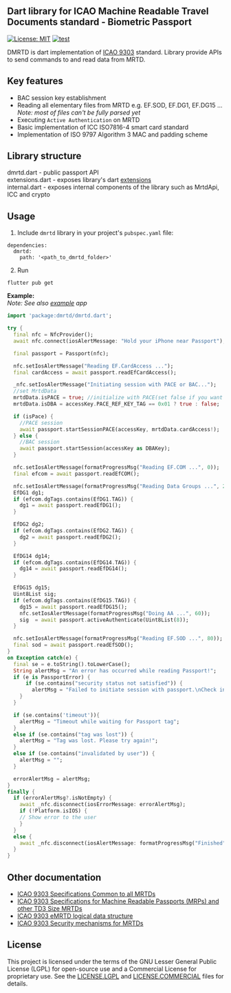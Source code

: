 ## Dart library for ICAO Machine Readable Travel Documents standard - Biometric Passport
[![License: MIT](https://img.shields.io/badge/License-MIT-blue.svg)](LICENSE)
[![test](https://github.com/ZeroPass/dmrtd/actions/workflows/test.yml/badge.svg?branch=master)](https://github.com/ZeroPass/dmrtd/actions/workflows/test.yml)

DMRTD is dart implementation of [ICAO 9303](https://www.icao.int/publications/pages/publication.aspx?docnum=9303) standard.
Library provide APIs to send commands to and read data from MRTD.

## Key features
* BAC session key establishment
* Reading all elementary files from MRTD e.g. EF.SOD, EF.DG1, EF.DG15 ...  
  *Note: most of files can't be fully parsed yet*
* Executing `Active Authentication` on MRTD
* Basic implementation of ICC ISO7816-4 smart card standard
* Implementation of ISO 9797 Algorithm 3 MAC and padding scheme

## Library structure
dmrtd.dart - public passport API  
extensions.dart - exposes library's dart [extensions](lib/src/extension)  
internal.dart - exposes internal components of the library such as MrtdApi, ICC and crypto

## Usage
1) Include `dmrtd` library in your project's `pubspec.yaml` file:
```
dependencies:
  dmrtd:
    path: '<path_to_dmrtd_folder>'
```
2) Run
 ```
 flutter pub get
 ```

**Example:**  
*Note: See also [example](example) app*

```dart
import 'package:dmrtd/dmrtd.dart';

try {
  final nfc = NfcProvider();
  await nfc.connect(iosAlertMessage: "Hold your iPhone near Passport");

  final passport = Passport(nfc);

  nfc.setIosAlertMessage("Reading EF.CardAccess ...");
  final cardAccess = await passport.readEfCardAccess();

  _nfc.setIosAlertMessage("Initiating session with PACE or BAC...");
  //set MrtdData
  mrtdData.isPACE = true; //initialize with PACE(set false if you want to do with DBA)
  mrtdData.isDBA = accessKey.PACE_REF_KEY_TAG == 0x01 ? true : false;

  if (isPace) {
    //PACE session
    await passport.startSessionPACE(accessKey, mrtdData.cardAccess!);
  } else {
    //BAC session
    await passport.startSession(accessKey as DBAKey);
  }

  nfc.setIosAlertMessage(formatProgressMsg("Reading EF.COM ...", 0));
  final efcom = await passport.readEfCOM();

  nfc.setIosAlertMessage(formatProgressMsg("Reading Data Groups ...", 20));
  EfDG1 dg1;
  if (efcom.dgTags.contains(EfDG1.TAG)) {
    dg1 = await passport.readEfDG1();
  }

  EfDG2 dg2;
  if (efcom.dgTags.contains(EfDG2.TAG)) {
    dg2 = await passport.readEfDG2();
  }

  EfDG14 dg14;
  if (efcom.dgTags.contains(EfDG14.TAG)) {
    dg14 = await passport.readEfDG14();
  }

  EfDG15 dg15;
  Uint8List sig;
  if (efcom.dgTags.contains(EfDG15.TAG)) {
    dg15 = await passport.readEfDG15();
    nfc.setIosAlertMessage(formatProgressMsg("Doing AA ...", 60));
    sig  = await passport.activeAuthenticate(Uint8List(8));
  }

  nfc.setIosAlertMessage(formatProgressMsg("Reading EF.SOD ...", 80));
  final sod = await passport.readEfSOD();
}
on Exception catch(e) {
  final se = e.toString().toLowerCase();
  String alertMsg = "An error has occurred while reading Passport!";
  if (e is PassportError) {
      if (se.contains("security status not satisfied")) {
        alertMsg = "Failed to initiate session with passport.\nCheck input data!";
    }
  }

  if (se.contains('timeout')){
    alertMsg = "Timeout while waiting for Passport tag";
  }
  else if (se.contains("tag was lost")) {
    alertMsg = "Tag was lost. Please try again!";
  }
  else if (se.contains("invalidated by user")) {
    alertMsg = "";
  }

  errorAlertMsg = alertMsg;
}
finally {
  if (errorAlertMsg?.isNotEmpty) {
    await _nfc.disconnect(iosErrorMessage: errorAlertMsg);
    if (!Platform.isIOS) {
    // Show error to the user
    }
  }
  else {
    await _nfc.disconnect(iosAlertMessage: formatProgressMsg("Finished", 100));
  }
}
```

## Other documentation
* [ICAO 9303 Specifications Common to all MRTDs](https://www.icao.int/publications/Documents/9303_p3_cons_en.pdf)
* [ICAO 9303 Specifications for Machine Readable Passports (MRPs) and other TD3 Size MRTDs](https://www.icao.int/publications/Documents/9303_p4_cons_en.pdf)
* [ICAO 9303 eMRTD logical data structure](https://www.icao.int/publications/Documents/9303_p10_cons_en.pdf)
* [ICAO 9303 Security mechanisms for MRTDs](https://www.icao.int/publications/Documents/9303_p11_cons_en.pdf)

## License
This project is licensed under the terms of the GNU Lesser General Public License (LGPL) for open-source use and a Commercial License for proprietary use. See the [LICENSE.LGPL](/LICENSE.LGPL) and [LICENSE.COMMERCIAL](/LICENSE.COMMERCIAL) files for details.
